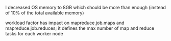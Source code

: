 
I decreased OS memory to 8GB which should be more than enough (instead of 10% of the total available memory)

workload factor has impact on mapreduce.job.maps and mapreduce.job.reduces; it defines the max number of map and reduce tasks for each worker node
